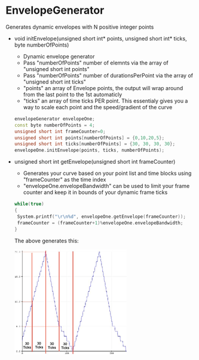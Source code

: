 # EnvelopeGenerator
Generates dynamic envelopes with N positive integer points

* void initEnvelope(unsigned short int* points, unsigned short int* ticks, byte numberOfPoints)
  * Dynamic envelope generator
  * Pass "numberOfPoints" number of elemnts via the array of "unsigned short int points"
  * Pass "numberOfPoints" number of durationsPerPoint via the array of "unsigned short int ticks"
  * "points" an array of Envelope points, the output will wrap around from the last point to the 1st automaticly
  * "ticks" an array of time ticks PER point. This essentialy gives you a way to scale each point and the speed/gradient of the curve
  ```C++
  envelopeGenerator envelopeOne;
  const byte numberOfPoints = 4;
  unsigned short int frameCounter=0;
  unsigned short int points[numberOfPoints] = {0,10,20,5};
  unsigned short int ticks[numberOfPoints] = {30, 30, 30, 30};
  envelopeOne.initEnvelope(points, ticks, numberOfPoints);
  ```
* unsigned short int getEnvelope(unsigned short int frameCounter)
  * Generates your curve based on your point list and time blocks using "frameCounter" as the time index
  * "envelopeOne.envelopeBandwidth" can be used to limit your frame counter and keep it in bounds of your dynamic frame ticks
  ```C++
  while(true)
  {
   System.printf("\r\n%d", envelopeOne.getEnvelope(frameCounter));
   frameCounter = (frameCounter+1)%envelopeOne.envelopeBandwidth;
  }
  ```
  The above generates this:
 
  <img src="https://github.com/leonyuhanov/EnvelopeGenerator/blob/master/envelopOutput.jpg" width="300" />
